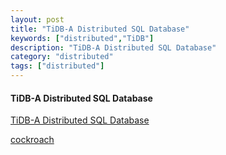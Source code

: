 ```yaml
---
layout: post
title: "TiDB-A Distributed SQL Database"
keywords: ["distributed","TiDB"]
description: "TiDB-A Distributed SQL Database"
category: "distributed"
tags: ["distributed"]
---
```

#### TiDB-A Distributed SQL Database

[TiDB-A Distributed SQL Database](https://github.com/pingcap/tidb/)

[cockroach](https://github.com/cockroachdb/cockroach/)
